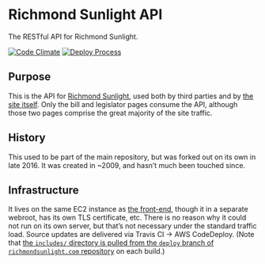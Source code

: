 # Richmond Sunlight API
The RESTful API for Richmond Sunlight.

[![Code Climate](https://codeclimate.com/github/openva/rs-api/badges/gpa.svg)](https://codeclimate.com/github/openva/rs-machine) [![Deploy Process](https://github.com/openva/rs-api/actions/workflows/deploy.yml/badge.svg)](https://github.com/openva/rs-api/actions/workflows/deploy.yml)

## Purpose
This is the API for [Richmond Sunlight](https://www.richmondsunlight.com/), used both by third parties and by [the site itself](/openva/richmondsunlight.com/). Only the bill and legislator pages consume the API, although those two pages comprise the great majority of the site traffic.

## History
This used to be part of the main repository, but was forked out on its own in late 2016. It was created in ~2009, and hasn’t much been touched since.

## Infrastructure
It lives on the same EC2 instance as [the front-end](/openva/richmondsunlight.com/), though it in a separate webroot, has its own TLS certificate, etc. There is no reason why it could not run on its own server, but that’s not necessary under the standard traffic load. Source updates are delivered via Travis CI -> AWS CodeDeploy. (Note that [the `includes/` directory is pulled from the `deploy` branch of `richmondsunlight.com` repository](https://github.com/openva/richmondsunlight.com/tree/deploy/htdocs/includes) on each build.)
